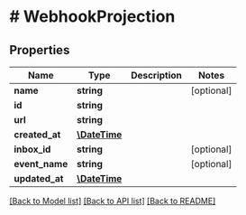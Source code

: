 # # WebhookProjection

## Properties

Name | Type | Description | Notes
------------ | ------------- | ------------- | -------------
**name** | **string** |  | [optional] 
**id** | **string** |  | 
**url** | **string** |  | 
**created_at** | [**\DateTime**](\DateTime) |  | 
**inbox_id** | **string** |  | [optional] 
**event_name** | **string** |  | [optional] 
**updated_at** | [**\DateTime**](\DateTime) |  | 

[[Back to Model list]](../../README#documentation-for-models) [[Back to API list]](../../README#documentation-for-api-endpoints) [[Back to README]](../../README)


